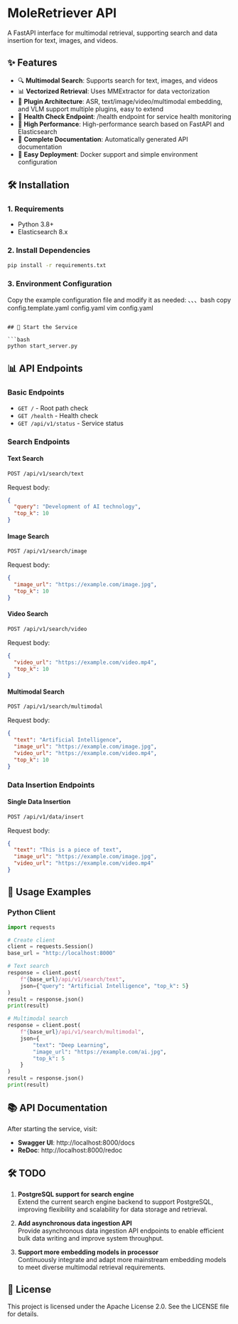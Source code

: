 # MoleRetriever API

A FastAPI interface for multimodal retrieval, supporting search and data insertion for text, images, and videos.

## ✨ Features

- 🔍 **Multimodal Search**: Supports search for text, images, and videos
- 📊 **Vectorized Retrieval**: Uses MMExtractor for data vectorization
- 🧩 **Plugin Architecture**: ASR, text/image/video/multimodal embedding, and VLM support multiple plugins, easy to extend
- 🚦 **Health Check Endpoint**: /health endpoint for service health monitoring
- 🚀 **High Performance**: High-performance search based on FastAPI and Elasticsearch
- 📝 **Complete Documentation**: Automatically generated API documentation
- 🔧 **Easy Deployment**: Docker support and simple environment configuration

## 🛠️ Installation

### 1. Requirements

- Python 3.8+
- Elasticsearch 8.x

### 2. Install Dependencies

```bash
pip install -r requirements.txt
```

### 3. Environment Configuration

Copy the example configuration file and modify it as needed:
、、、bash
copy config.template.yaml config.yaml
vim config.yaml
```

## 🚀 Start the Service

```bash
python start_server.py
```

## 📊 API Endpoints

### Basic Endpoints

- `GET /` - Root path check
- `GET /health` - Health check
- `GET /api/v1/status` - Service status

### Search Endpoints

#### Text Search
```bash
POST /api/v1/search/text
```

Request body:
```json
{
  "query": "Development of AI technology",
  "top_k": 10
}
```

#### Image Search
```bash
POST /api/v1/search/image
```

Request body:
```json
{
  "image_url": "https://example.com/image.jpg",
  "top_k": 10
}
```

#### Video Search
```bash
POST /api/v1/search/video
```

Request body:
```json
{
  "video_url": "https://example.com/video.mp4",
  "top_k": 10
}
```

#### Multimodal Search
```bash
POST /api/v1/search/multimodal
```

Request body:
```json
{
  "text": "Artificial Intelligence",
  "image_url": "https://example.com/image.jpg",
  "video_url": "https://example.com/video.mp4",
  "top_k": 10
}
```

### Data Insertion Endpoints

#### Single Data Insertion
```bash
POST /api/v1/data/insert
```

Request body:
```json
{
  "text": "This is a piece of text",
  "image_url": "https://example.com/image.jpg",
  "video_url": "https://example.com/video.mp4"
}
```

## 📝 Usage Examples

### Python Client

```python
import requests

# Create client
client = requests.Session()
base_url = "http://localhost:8000"

# Text search
response = client.post(
    f"{base_url}/api/v1/search/text",
    json={"query": "Artificial Intelligence", "top_k": 5}
)
result = response.json()
print(result)

# Multimodal search
response = client.post(
    f"{base_url}/api/v1/search/multimodal",
    json={
        "text": "Deep Learning",
        "image_url": "https://example.com/ai.jpg",
        "top_k": 5
    }
)
result = response.json()
print(result)
```

## 📚 API Documentation

After starting the service, visit:

- **Swagger UI**: http://localhost:8000/docs
- **ReDoc**: http://localhost:8000/redoc

## 🛠️ TODO

1. **PostgreSQL support for search engine**  
   Extend the current search engine backend to support PostgreSQL, improving flexibility and scalability for data storage and retrieval.

2. **Add asynchronous data ingestion API**  
   Provide asynchronous data ingestion API endpoints to enable efficient bulk data writing and improve system throughput.

3. **Support more embedding models in processor**  
   Continuously integrate and adapt more mainstream embedding models to meet diverse multimodal retrieval requirements.


## 📄 License

This project is licensed under the Apache License 2.0. See the LICENSE file for details. 